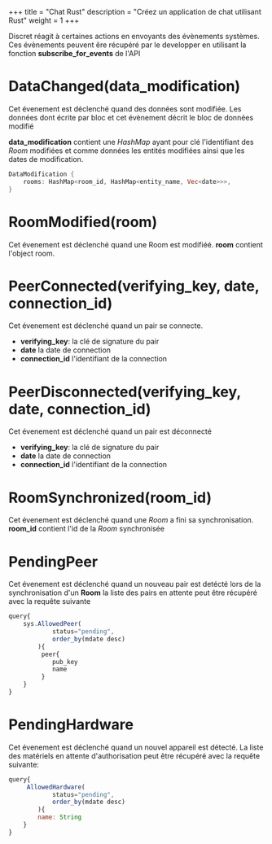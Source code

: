 +++
title = "Chat Rust"
description = "Créez un application de chat utilisant Rust"
weight = 1
+++

Discret réagit à certaines actions en envoyants des évènements systèmes. Ces évènements peuvent êre récupéré par le developper en utilisant la fonction **subscribe_for_events** de l'API

# DataChanged(data_modification)

Cet évenement est déclenché quand des données sont modifiée. Les données dont écrite par bloc et cet évènement décrit le bloc de données modifié

**data_modification** contient une *HashMap* ayant pour clé l'identifiant des *Room* modifiées et comme données les entités modifiées ainsi que les dates de modification. 
```rust
DataModification {
    rooms: HashMap<room_id, HashMap<entity_name, Vec<date>>>,
}
```

# RoomModified(room)
Cet évenement est déclenché quand une Room est modifiéé.
**room** contient l'object room.


# PeerConnected(verifying_key, date, connection_id)
Cet évenement est déclenché quand un pair se connecte.
- **verifying_key**: la clé de signature du pair
- **date** la date de connection
- **connection_id** l'identifiant de la connection

# PeerDisconnected(verifying_key, date, connection_id)
Cet évenement est déclenché quand un pair est déconnecté
- **verifying_key**: la clé de signature du pair
- **date** la date de connection
- **connection_id** l'identifiant de la connection

# RoomSynchronized(room_id)
Cet évenement est déclenché quand une *Room* a fini sa synchronisation.
**room_id** contient l'id de la *Room* synchronisée

# PendingPeer
Cet évenement est déclenché quand un nouveau pair est detécté lors de la synchronisation d'un **Room**
la liste des pairs en attente peut être récupéré avec la requête suivante

```js
query{
    sys.AllowedPeer(
            status="pending",
            order_by(mdate desc)
        ){
         peer{
            pub_key
            name
         }
    }
}
```

# PendingHardware
Cet évenement est déclenché quand un nouvel appareil est détecté. La liste des matériels en attente d'authorisation peut être récupéré avec la requête suivante:

```js
query{
     AllowedHardware( 
            status="pending",
            order_by(mdate desc)
        ){
        name: String
    }
}
```